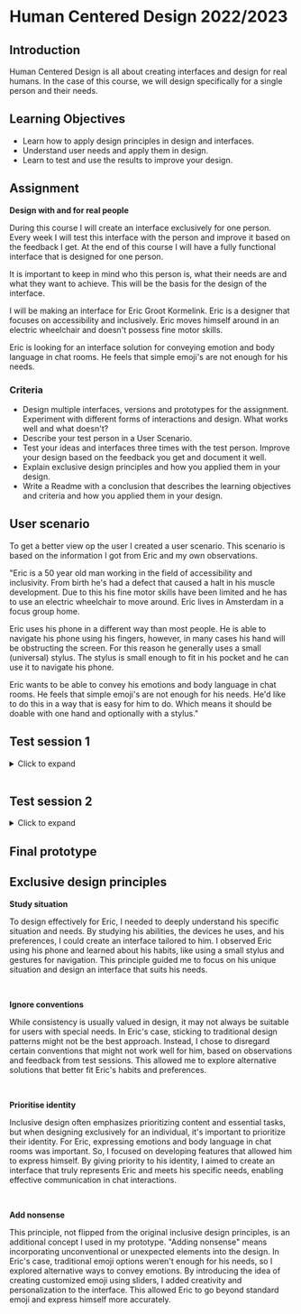 # Human Centered Design 2022/2023



## Introduction

Human Centered Design is all about creating interfaces and design for real humans. In the case of this course, we will design specifically for a single person and their needs.

## Learning Objectives

- Learn how to apply design principles in design and interfaces.
- Understand user needs and apply them in design.
- Learn to test and use the results to improve your design.

## Assignment

**Design with and for real people**

During this course I will create an interface exclusively for one person. Every week I will test this interface with the person and improve it based on the feedback I get. At the end of this course I will have a fully functional interface that is designed for one person.

It is important to keep in mind who this person is, what their needs are and what they want to achieve. This will be the basis for the design of the interface.

I will be making an interface for Eric Groot Kormelink. Eric is a designer that focuses on accessibility and inclusively. Eric moves himself around in an electric wheelchair and doesn't possess fine motor skills. 

Eric is looking for an interface solution for conveying emotion and body language in chat rooms. He feels that simple emoji's are not enough for his needs.

### Criteria

- Design multiple interfaces, versions and prototypes for the assignment. Experiment with different forms of interactions and design. What works well and what doesn't?
- Describe your test person in a User Scenario.
- Test your ideas and interfaces three times with the test person. Improve your design based on the feedback you get and document it well.
- Explain exclusive design principles and how you applied them in your design.
- Write a Readme with a conclusion that describes the learning objectives and criteria and how you applied them in your design.

## User scenario

To get a better view op the user I created a user scenario. This scenario is based on the information I got from Eric and my own observations.

<!-- Use structure of Who? What? How? and Why? -->

"Eric is a 50 year old man working in the field of accessibility and inclusivity. From birth he's had a defect that caused a halt in his muscle development. Due to this his fine motor skills have been limited and he has to use an electric wheelchair to move around. Eric lives in Amsterdam in a focus group home. 

Eric uses his phone in a different way than most people. He is able to navigate his phone using his fingers, however, in many cases his hand will be obstructing the screen. For this reason he generally uses a small (universal) stylus. The stylus is small enough to fit in his pocket and he can use it to navigate his phone.

Eric wants to be able to convey his emotions and body language in chat rooms. He feels that simple emoji's are not enough for his needs. He'd like to do this in a way that is easy for him to do. Which means it should be doable with one hand and optionally with a stylus."


## Test session 1
<details>
    <summary>
        Click to expand
    </summary>
    
<p>On Thursday 20-04-2023 my assigned group held a test session with Eric. We tested a couple of prototypes and got some valuable feedback. 
</p>

<br>

<h3>Info about Eric</h3>

<p>Eric is a 50 year old man working in the field of accessibility and inclusivity. From birth he's had a defect that caused a halt in his muscle development. Due to this his fine motor skills have been limited and he has to use an electric wheelchair to move around.
</p>

<br>

<h3>Zero ground</h3>

<p>Before we showed Eric our prototypes we wanted to make sure we were on the same page. We asked him to show us how he generally uses his phone and how he chats with other people. There were some interesting things we learned from this.
</p>

<p>He is able to navigate his phone using his fingers, however, in many cases his hand will be obstructing the screen. For this reason he generally uses a small (universal) stylus. The stylus is small enough to fit in his pocket and he can use it to navigate his phone. Using his stylus he's also able to type using the regular mobile keyboard.
</p>

<p>What was also interesting is that he uses gestures to navigate his (android) phone. This way he can use simple swipes from the sides and bottom of the screen to navigate.

He uses both IOS and Android phones.

It also turned out he's not able to use multi-touch gestures like pinch zooming on an image very well.
</p>

<br>

<h3>Chat preferences</h3>

<p>While chatting he's able to type relatively fast. He generally uses his stylus which means he only uses one hand to type. He sometimes uses emoji's while chatting but these are only a select few like a winky face of hearts. He feels that there are too many emoji's to choose from which confuses him when trying to find the right emoji to convey his emotions. He wishes to use a better way of conveying his emotions and body language. He also wants to be careful using certain emoji's because the way they can be interpreted can be very different from person to person.
</p>

<p>Currently his preference lies with using visual emoji's but in the past he has used a lot of text based emoji's.
</p>

<br>

<h3>Home situation</h3>

<p>At home Eric generally uses a desktop using a normal mouse and keyboard. He does however mostly type with one hand.
</p>

<br>

<h3>Prototypes</h3>

<p>Pretty early on during the test session we discovered that it's difficult for Eric to take pictures on this phone. He generally lays his phone down on a table and it takes quite some effort to lift his phone and position it to take a picture of his face.

He seemed to be quite interested in using certain characters to portray emotions, for example Snapchat bitmoji. 
</p>

<br>

<h3>Future plans</h3>

<p>For the next test session I'm looking into creating a neutral emoji which can be adjusted using sliders. For example a slider for the expression of eyes, mouth, eyebrows, etc. This way Eric can create his own emoji's and use them in his chats.
</p>

</details>

<br>

## Test session 2
<details>
    <summary>
        Click to expand
    </summary>

<p> 
    Originally the second test session was to be held the 26th of April. But due to Eric being sick we had to postpone it to the 10th of May.
</p>

<br>

<h3>New prototype</h3>

<p>Based on the feedback I received from the first test session I created a new prototype. This prototype was a web app that allowed Eric to create his own emoji's. The emoji's were created using sliders that allowed him to adjust the expression of the mouth and eyebrows. This way he could make an emoji that expressed his emotions exactly the way he wanted.
</p>

<br>

<h3>Test session</h3>

<p>To start of the session I explained to Eric what the context and situation of the test was. I asked him to imagine he's chatting casually on Whatsapp and he wants to send an emoji to convey his emotions.
</p>

<p>With those instructions I let Eric try out the prototype. He first used the chat to send a message normally. After that he pressed the emoji button and was presented with a screen where he could create his own emoji. He was able to adjust the sliders and create an emoji that he liked. After that he was able to send the emoji to the chat.
</p>

<p>He also tried to type a message and add an emoji to the same message. This was, however, not yet implemented in the prototype.
</p>

<br>

<h3>The screenrecording of the test session can be viewed [here](https://youtu.be/cL6c14lgHy8)
</h3>

<br>

<h3>Session results</h3>

<p>Eric was quite positive about the prototype. He liked the idea of being able to create his own emoji's and he immediately understood how to how to use the sliders and he was happy with the sizing of the elements. He could use the prototype well with his fingers as well as a stylus. 
</p>

<p>The only issue he came across when using a stylus was that when he clicked and dragged a slider, the phone would slide over the table. This isn't an issue on his personal phone though, because he has a case that prevents this. This problem can also be avoided by clicking spots on the slider instead of dragging it.
</p>

<br>

<h3>Suggested edits</h3>

<p>After playing around with the prototype, Eric has a couple of suggestions for edits. At the moment, the only edits Eric could do to the emoji were the eyebrows and mouth. This sets a limit to the amount of emotion he can convey. He suggested adding more sliders to the prototype. For example, a slider for the eyes, cheeks, etc. But he also warned that adding too many settings could make it confusing to use and defeat the purpose of the prototype.
</p>

<p>My suggestion was to add a few pre-set default emotions (angry, shocked, happy etc) that he could select and then edit. This would add more options to convey emotion without making the prototype too complicated.
</p>

<p>Eric also suggested to add a way to change the color of the emoji. This way he could convey clearer emotion like green for disgust.
</p>

<br>

<h3>Future plans</h3>

<p>Based on the results on this session I will be making a new prototype. This prototype will have a couple of pre-set emotions that can be selected and edited. It will also have a color picker to change the color of the emoji. Along with that I will look into a way to add the emoji to a message. 
</p>

</details>

## Final prototype

<!-- show final here -->


## Exclusive design principles

**Study situation**

To design effectively for Eric, I needed to deeply understand his specific situation and needs. By studying his abilities, the devices he uses, and his preferences, I could create an interface tailored to him. I observed Eric using his phone and learned about his habits, like using a small stylus and gestures for navigation. This principle guided me to focus on his unique situation and design an interface that suits his needs.

<br>

**Ignore conventions**

While consistency is usually valued in design, it may not always be suitable for users with special needs. In Eric's case, sticking to traditional design patterns might not be the best approach. Instead, I chose to disregard certain conventions that might not work well for him, based on observations and feedback from test sessions. This allowed me to explore alternative solutions that better fit Eric's habits and preferences.

<br>

**Prioritise identity**

Inclusive design often emphasizes prioritizing content and essential tasks, but when designing exclusively for an individual, it's important to prioritize their identity. For Eric, expressing emotions and body language in chat rooms was important. So, I focused on developing features that allowed him to express himself. By giving priority to his identity, I aimed to create an interface that truly represents Eric and meets his specific needs, enabling effective communication in chat interactions.

<br>

**Add nonsense**

This principle, not flipped from the original inclusive design principles, is an additional concept I used in my prototype. "Adding nonsense" means incorporating unconventional or unexpected elements into the design. In Eric's case, traditional emoji options weren't enough for his needs, so I explored alternative ways to convey emotions. By introducing the idea of creating customized emoji using sliders, I added creativity and personalization to the interface. This allowed Eric to go beyond standard emoji and express himself more accurately.

<br>